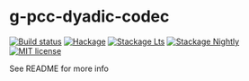 # g-pcc-dyadic-codec

[![Build status](https://img.shields.io/travis/joseedil/g-pcc-dyadic-codec.svg?logo=travis)](https://travis-ci.org/joseedil/g-pcc-dyadic-codec)
[![Hackage](https://img.shields.io/hackage/v/g-pcc-dyadic-codec.svg?logo=haskell)](https://hackage.haskell.org/package/g-pcc-dyadic-codec)
[![Stackage Lts](http://stackage.org/package/g-pcc-dyadic-codec/badge/lts)](http://stackage.org/lts/package/g-pcc-dyadic-codec)
[![Stackage Nightly](http://stackage.org/package/g-pcc-dyadic-codec/badge/nightly)](http://stackage.org/nightly/package/g-pcc-dyadic-codec)
[![MIT license](https://img.shields.io/badge/license-MIT-blue.svg)](LICENSE)

See README for more info
